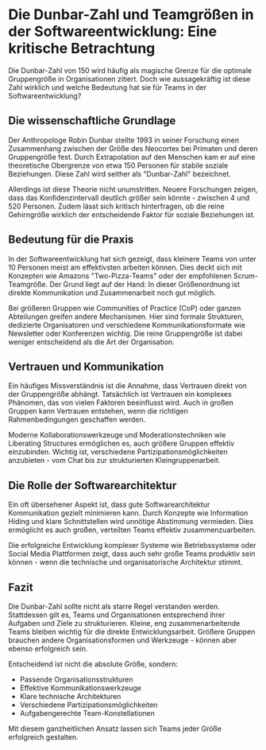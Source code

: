 # Die Dunbar-Zahl und Teamgrößen in der Softwareentwicklung: Eine kritische Betrachtung

Die Dunbar-Zahl von 150 wird häufig als magische Grenze für die optimale Gruppengröße in Organisationen zitiert. Doch wie aussagekräftig ist diese Zahl wirklich und welche Bedeutung hat sie für Teams in der Softwareentwicklung?

## Die wissenschaftliche Grundlage

Der Anthropologe Robin Dunbar stellte 1993 in seiner Forschung einen Zusammenhang zwischen der Größe des Neocortex bei Primaten und deren Gruppengröße fest. Durch Extrapolation auf den Menschen kam er auf eine theoretische Obergrenze von etwa 150 Personen für stabile soziale Beziehungen. Diese Zahl wird seither als "Dunbar-Zahl" bezeichnet.

Allerdings ist diese Theorie nicht unumstritten. Neuere Forschungen zeigen, dass das Konfidenzintervall deutlich größer sein könnte - zwischen 4 und 520 Personen. Zudem lässt sich kritisch hinterfragen, ob die reine Gehirngröße wirklich der entscheidende Faktor für soziale Beziehungen ist.

## Bedeutung für die Praxis

In der Softwareentwicklung hat sich gezeigt, dass kleinere Teams von unter 10 Personen meist am effektivsten arbeiten können. Dies deckt sich mit Konzepten wie Amazons "Two-Pizza-Teams" oder der empfohlenen Scrum-Teamgröße. Der Grund liegt auf der Hand: In dieser Größenordnung ist direkte Kommunikation und Zusammenarbeit noch gut möglich.

Bei größeren Gruppen wie Communities of Practice (CoP) oder ganzen Abteilungen greifen andere Mechanismen. Hier sind formale Strukturen, dedizierte Organisatoren und verschiedene Kommunikationsformate wie Newsletter oder Konferenzen wichtig. Die reine Gruppengröße ist dabei weniger entscheidend als die Art der Organisation.

## Vertrauen und Kommunikation

Ein häufiges Missverständnis ist die Annahme, dass Vertrauen direkt von der Gruppengröße abhängt. Tatsächlich ist Vertrauen ein komplexes Phänomen, das von vielen Faktoren beeinflusst wird. Auch in großen Gruppen kann Vertrauen entstehen, wenn die richtigen Rahmenbedingungen geschaffen werden.

Moderne Kollaborationswerkzeuge und Moderationstechniken wie Liberating Structures ermöglichen es, auch größere Gruppen effektiv einzubinden. Wichtig ist, verschiedene Partizipationsmöglichkeiten anzubieten - vom Chat bis zur strukturierten Kleingruppenarbeit.

## Die Rolle der Softwarearchitektur

Ein oft übersehener Aspekt ist, dass gute Softwarearchitektur Kommunikation gezielt minimieren kann. Durch Konzepte wie Information Hiding und klare Schnittstellen wird unnötige Abstimmung vermieden. Dies ermöglicht es auch großen, verteilten Teams effektiv zusammenzuarbeiten.

Die erfolgreiche Entwicklung komplexer Systeme wie Betriebssysteme oder Social Media Plattformen zeigt, dass auch sehr große Teams produktiv sein können - wenn die technische und organisatorische Architektur stimmt.

## Fazit

Die Dunbar-Zahl sollte nicht als starre Regel verstanden werden. Stattdessen gilt es, Teams und Organisationen entsprechend ihrer Aufgaben und Ziele zu strukturieren. Kleine, eng zusammenarbeitende Teams bleiben wichtig für die direkte Entwicklungsarbeit. Größere Gruppen brauchen andere Organisationsformen und Werkzeuge - können aber ebenso erfolgreich sein.

Entscheidend ist nicht die absolute Größe, sondern:
- Passende Organisationsstrukturen 
- Effektive Kommunikationswerkzeuge
- Klare technische Architekturen
- Verschiedene Partizipationsmöglichkeiten
- Aufgabengerechte Team-Konstellationen

Mit diesem ganzheitlichen Ansatz lassen sich Teams jeder Größe erfolgreich gestalten.
